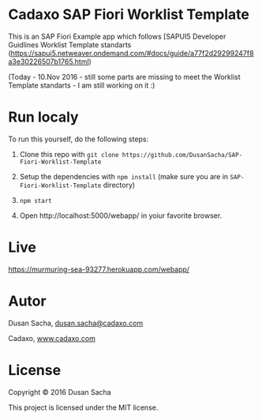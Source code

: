 # Cadaxo SAP Fiori Worklist Template

This is an SAP Fiori Example app which follows [SAPUI5 Developer Guidlines Worklist Template standarts (https://sapui5.netweaver.ondemand.com/#docs/guide/a77f2d29299247f8a3e30226507b1765.html)

(Today - 10.Nov 2016 - still some parts are missing to meet the Worklist Template standarts - I am still working on it :)

# Run localy

To run this yourself, do the following steps:

1. Clone this repo with `git clone https://github.com/DusanSacha/SAP-Fiori-Worklist-Template`

2. Setup the dependencies with `npm install` (make sure you are in `SAP-Fiori-Worklist-Template` directory)

3. `npm start`

4. Open http://localhost:5000/webapp/ in yoiur favorite browser.

# Live

https://murmuring-sea-93277.herokuapp.com/webapp/

# Autor
Dusan Sacha, dusan.sacha@cadaxo.com

Cadaxo, www.cadaxo.com

# License

Copyright © 2016 Dusan Sacha

This project is licensed under the MIT license.
